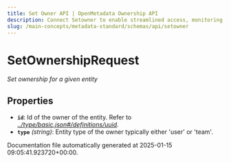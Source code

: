 ```yaml
---
title: Set Owner API | OpenMetadata Ownership API
description: Connect Setowner to enable streamlined access, monitoring, or search of enterprise data using secure and scalable integrations.
slug: /main-concepts/metadata-standard/schemas/api/setowner
---
```


# SetOwnershipRequest

*Set ownership for a given entity*

## Properties

- **`id`**: Id of the owner of the entity. Refer to *[../type/basic.json#/definitions/uuid](#/type/basic.json#/definitions/uuid)*.
- **`type`** *(string)*: Entity type of the owner typically either 'user' or 'team'.


Documentation file automatically generated at 2025-01-15 09:05:41.923720+00:00.
